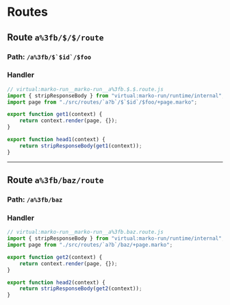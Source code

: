 # Routes

## Route ``a%3fb/$/$/route``
### Path: ``/a%3fb/$`$id`/$foo``
### Handler
```js
// virtual:marko-run__marko-run__a%3fb.$.$.route.js
import { stripResponseBody } from "virtual:marko-run/runtime/internal";
import page from "./src/routes/`a?b`/$`$id`/$foo/+page.marko";

export function get1(context) {
	return context.render(page, {});
}

export function head1(context) {
	return stripResponseBody(get1(context));
}
```
---
## Route ``a%3fb/baz/route``
### Path: ``/a%3fb/baz``
### Handler
```js
// virtual:marko-run__marko-run__a%3fb.baz.route.js
import { stripResponseBody } from "virtual:marko-run/runtime/internal";
import page from "./src/routes/`a?b`/baz/+page.marko";

export function get2(context) {
	return context.render(page, {});
}

export function head2(context) {
	return stripResponseBody(get2(context));
}
```
